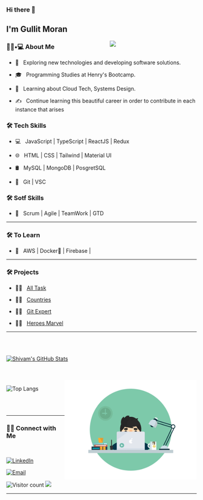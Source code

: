 ### Hi there 👋<h2> I'm Gullit Moran</h2>

<img align='right' src="https://media.giphy.com/media/M9gbBd9nbDrOTu1Mqx/giphy.gif" width="230">

<h3> 👨🏻•💻 About Me </h3>



- 🤔 &nbsp; Exploring new technologies and developing software solutions.

- 🎓 &nbsp; Programming Studies at Henry's Bootcamp.

- 🌱 &nbsp; Learning about Cloud Tech, Systems Design.

- ✍️ &nbsp; Continue learning this beautiful career in order to contribute in each instance that arises



<h3>🛠 Tech Skills</h3>



- 💻 &nbsp;  JavaScript | TypeScript | ReactJS | Redux 

- 🌐 &nbsp; HTML | CSS | Tailwind | Material UI

- 🛢 &nbsp; MySQL | MongoDB | PosgretSQL

- 🔧 &nbsp; Git | VSC


<h3>🛠 Sotf Skills</h3>

- 🔧 &nbsp; Scrum | Agile | TeamWork | GTD

<hr>



<h3>🛠 To Learn</h3>

- 🔧 &nbsp; AWS | Docker🐳 | Firebase |

<hr>



<h3>🛠 Projects</h3>

- 🧑‍💻 &nbsp; <a href="https://morangullit.github.io/Todo-Tarea-js/" target="_blank">All Task </a>

- 🧑‍💻 &nbsp; <a href="https://countriesmoran.netlify.app/" target="_blank">Countries </a>

- 🧑‍💻 &nbsp; <a href="https://gitexpertmoran.netlify.app/" target="_blank">Git Expert </a>

- 🧑‍💻 &nbsp; <a href="https://heroesmarvelmoran.netlify.app/login" target="_blank">Heroes Marvel </a>


<hr>



<br/><br/>

[![Shivam's GitHub Stats](https://github-readme-stats.vercel.app/api?username=shivam0110&show_icons=true)](https://github.com/shivam0110)

<br/>

<br/>

<img src="https://github.com/nirala69/nirala69/blob/master/70804f7e25b11f29db904f2fa7b4cd9d.gif" width="350" align='right'>

![Top Langs](https://github-readme-stats.vercel.app/api/top-langs/?username=shivam0110&show_icons=true)

<br><br>



<hr>



<h3> 🤝🏻 Connect with Me </h3>

<br>



<p align="center">


<a href="https://www.linkedin.com/in/gullit-enrique-moran-escobar-731272a5/"><img alt="LinkedIn" src="https://img.shields.io/badge/LinkedIn-Gullit%20Moran-blue?style=flat-square&logo=linkedin"></a>

<a href="mailto:gullitmoran@gmail.com"><img alt="Email" src="https://img.shields.io/badge/Email-gullitmoran@gmail.com-blue?style=flat-square&logo=gmail"></a>

</p>





![Visitor count](https://visitor-badge.laobi.icu/badge?page_id=morangullit.morangullit)   <img src="https://media.giphy.com/media/dxn6fRlTIShoeBr69N/giphy.gif" width="30">





<hr>




